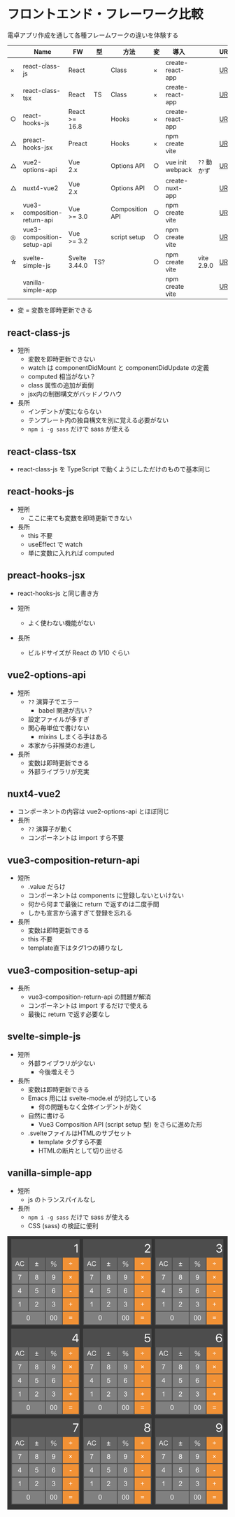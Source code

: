 # フロントエンド・フレーワーク比較

電卓アプリ作成を通して各種フレームワークの違いを体験する

|    | Name                        | FW            | 型  | 方法            | 変 | 導入             |             | URL                                     |
|----|-----------------------------|---------------|-----|-----------------|----|------------------|-------------|-----------------------------------------|
| × | react-class-js              | React         |     | Class           | × | create-react-app |             | [URL](react-class-js/build)             |
| × | react-class-tsx             | React         | TS  | Class           | × | create-react-app |             | [URL](react-class-tsx/build)            |
| ○ | react-hooks-js              | React >= 16.8 |     | Hooks           | × | create-react-app |             | [URL](react-hooks-js/build)             |
| △ | preact-hooks-jsx            | Preact        |     | Hooks           | × | npm create vite  |             | [URL](preact-hooks-jsx/build)           |
| △ | vue2-options-api            | Vue 2.x       |     | Options API     | ○ | vue init webpack | `??` 動かず | [URL](vue2-options-api/dist)            |
| △ | nuxt4-vue2                  | Vue 2.x       |     | Options API     | ○ | create-nuxt-app  |             | [URL](nuxt4-vue2/dist)                  |
| × | vue3-composition-return-api | Vue >= 3.0    |     | Composition API | ○ | npm create vite  |             | [URL](vue3-composition-return-api/dist) |
| ◎ | vue3-composition-setup-api  | Vue >= 3.2    |     | script setup    | ○ | npm create vite  |             | [URL](vue3-composition-setup-api/dist)  |
| ☆ | svelte-simple-js            | Svelte 3.44.0 | TS? |                 | ○ | npm create vite  | vite 2.9.0  | [URL](svelte-simple-js/dist)            |
|    | vanilla-simple-app          |               |     |                 |    | npm create vite  |             | [URL](vanilla-simple-app/dist)          |

- 変 = 変数を即時更新できる

## react-class-js

- 短所
  - 変数を即時更新できない
  - watch は componentDidMount と componentDidUpdate の定義
  - computed 相当がない？
  - class 属性の追加が面倒
  - jsx内の制御構文がバッドノウハウ
- 長所
  - インデントが変にならない
  - テンプレート内の独自構文を別に覚える必要がない
  - `npm i -g sass` だけで sass が使える

## react-class-tsx

- react-class-js を TypeScript で動くようにしただけのもので基本同じ

## react-hooks-js

- 短所
  - ここに来ても変数を即時更新できない
- 長所
  - this 不要
  - useEffect で watch
  - 単に変数に入れれば computed

## preact-hooks-jsx

- react-hooks-js と同じ書き方

- 短所
  - よく使わない機能がない
- 長所
  - ビルドサイズが React の 1/10 ぐらい

## vue2-options-api

- 短所
  - `??` 演算子でエラー
    - babel 関連が古い？
  - 設定ファイルが多すぎ
  - 関心毎単位で書けない
    - mixins しまくる手はある
  - 本家から非推奨のお達し
- 長所
  - 変数は即時更新できる
  - 外部ライブラリが充実

## nuxt4-vue2

- コンポーネントの内容は vue2-options-api とほぼ同じ
- 長所
  - `??` 演算子が動く
  - コンポーネントは import すら不要

## vue3-composition-return-api

- 短所
  - .value だらけ
  - コンポーネントは components に登録しないといけない
  - 何から何まで最後に return で返すのは二度手間
  - しかも宣言から遠すぎて登録を忘れる
- 長所
  - 変数は即時更新できる
  - this 不要
  - template直下はタグ1つの縛りなし

## vue3-composition-setup-api

- 長所
  - vue3-composition-return-api の問題が解消
  - コンポーネントは import するだけで使える
  - 最後に return で返す必要なし

## svelte-simple-js

- 短所
  - 外部ライブラリが少ない
    - 今後増えそう
- 長所
  - 変数は即時更新できる
  - Emacs 用には svelte-mode.el が対応している
    - 何の問題もなく全体インデントが効く
  - 自然に書ける
    - Vue3 Composition API (script setup 型) をさらに進めた形
  - .svelteファイルはHTMLのサブセット
    - template タグすら不要
    - HTMLの断片として切り出せる

## vanilla-simple-app

- 短所
  - js のトランスパイルなし
- 長所
  - `npm i -g sass` だけで sass が使える
  - CSS (sass) の検証に便利

![](image.png)
